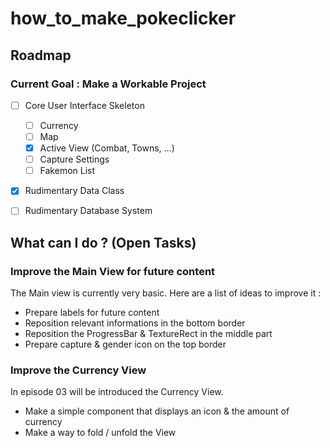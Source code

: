# how_to_make_pokeclicker

## Roadmap

### Current Goal : Make a Workable Project

- [ ] Core User Interface Skeleton
	- [ ] Currency
	- [ ] Map
	- [x] Active View (Combat, Towns, ...)
	- [ ] Capture Settings
	- [ ] Fakemon List
- [x] Rudimentary Data Class
- [ ] Rudimentary Database System


## What can I do ? (Open Tasks)

### Improve the Main View for future content

The Main view is currently very basic. Here are a list of ideas to improve it : 

- Prepare labels for future content
- Reposition relevant informations in the bottom border
- Reposition the ProgressBar & TextureRect in the middle part
- Prepare capture & gender icon on the top border

### Improve the Currency View

In episode 03 will be introduced the Currency View. 

- Make a simple component that displays an icon & the amount of currency
- Make a way to fold / unfold the View

